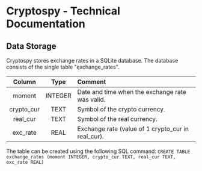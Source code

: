 # Cryptospy - Technical Documentation

## Data Storage

Cryptospy stores exchange rates in a SQLite database. The database consists of the single table "exchange_rates".

| Column | Type | Comment |
| :-: | :-: | :- |
| moment | INTEGER | Date and time when the exchange rate was valid. |
| crypto_cur | TEXT | Symbol of the crypto currency. |
| real_cur | TEXT | Symbol of the real currency. |
| exc_rate | REAL | Exchange rate (value of 1 crypto_cur in real_cur). |

The table can be created using the following SQL command: `CREATE TABLE exchange_rates (moment INTEGER, crypto_cur TEXT, real_cur TEXT, exc_rate REAL)`

